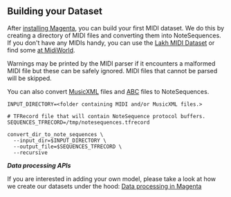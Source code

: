 ## Building your Dataset

After [installing Magenta](/README.md), you can build your first MIDI dataset. We do this by creating a directory of MIDI files and converting them into NoteSequences. If you don't have any MIDIs handy, you can use the [Lakh MIDI Dataset](http://colinraffel.com/projects/lmd/) or find some [at MidiWorld](http://www.midiworld.com/files/142/).

Warnings may be printed by the MIDI parser if it encounters a malformed MIDI file but these can be safely ignored. MIDI files that cannot be parsed will be skipped.

You can also convert [MusicXML](http://www.musicxml.com/) files and [ABC](http://abcnotation.com/) files to NoteSequences.
```
INPUT_DIRECTORY=<folder containing MIDI and/or MusicXML files.>

# TFRecord file that will contain NoteSequence protocol buffers.
SEQUENCES_TFRECORD=/tmp/notesequences.tfrecord

convert_dir_to_note_sequences \
  --input_dir=$INPUT_DIRECTORY \
  --output_file=$SEQUENCES_TFRECORD \
  --recursive
```

___Data processing APIs___

If you are interested in adding your own model, please take a look at how we create our datasets under the hood: [Data processing in Magenta](/magenta/pipelines)

